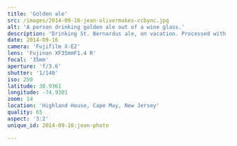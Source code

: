 ```yaml
---
title: 'Golden ale'
src: /images/2014-09-16-jean-olivermakes-ccbync.jpg
alt: 'A person drinking golden ale out of a wine glass.'
description: 'Drinking St. Bernardus ale, on vacation. Processed with [VSCO Film 04](http://vsco.co/film) (Fuji Astia 100F Balance Warm).'
date: 2014-09-16
camera: 'Fujifilm X-E2'
lens: 'Fujinon XF35mmF1.4 R'
focal: '35mm'
aperture: 'f/3.6'
shutter: '1/140'
iso: 250
latitude: 38.9361
longitude: -74.9301
zoom: 14
location: 'Highland House, Cape May, New Jersey'
quality: 65
aspect: '3:2'
unique_id: 2014-09-16:jean-photo

---
```

